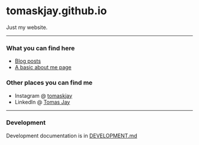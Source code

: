 # tomaskjay.github.io

Just my website.

----

### What you can find here

* [Blog posts](http://thundergolfer.com/)
* [A basic about me page](https://tomaskjay.github.io/tomaskjay.com/about/)

### Other places you can find me

* Instagram @ [tomaskjay](https://tomaskjay.github.io/tomaskjay.com/blog/)
* LinkedIn @ [Tomas Jay](https://www.linkedin.com/in/tomas-jay-32113b249/)

----

### Development

Development documentation is in [DEVELOPMENT.md](DEVELOPMENT.md)
